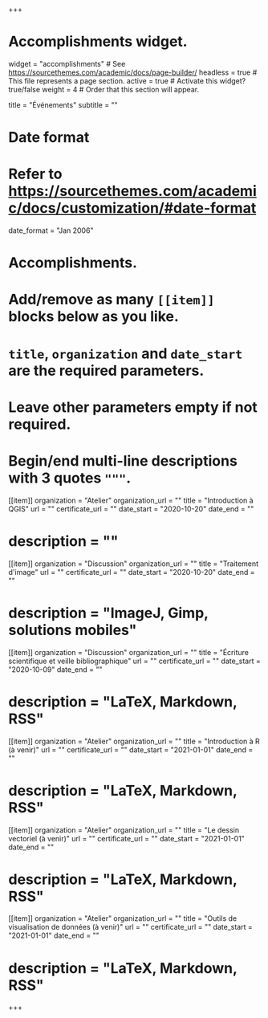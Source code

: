 +++
# Accomplishments widget.
widget = "accomplishments"  # See https://sourcethemes.com/academic/docs/page-builder/
headless = true  # This file represents a page section.
active = true  # Activate this widget? true/false
weight = 4  # Order that this section will appear.

title = "Événements"
subtitle = ""

# Date format
#   Refer to https://sourcethemes.com/academic/docs/customization/#date-format
date_format = "Jan 2006"

# Accomplishments.
#   Add/remove as many `[[item]]` blocks below as you like.
#   `title`, `organization` and `date_start` are the required parameters.
#   Leave other parameters empty if not required.
#   Begin/end multi-line descriptions with 3 quotes `"""`.

[[item]]
  organization = "Atelier"
  organization_url = ""
  title = "Introduction à QGIS"
  url = ""
  certificate_url = ""
  date_start = "2020-10-20"
  date_end = ""
#  description = ""

[[item]]
  organization = "Discussion"
  organization_url = ""
  title = "Traitement d'image"
  url = ""
  certificate_url = ""
  date_start = "2020-10-20"
  date_end = ""
#  description = "ImageJ, Gimp, solutions mobiles"

[[item]]
  organization = "Discussion"
  organization_url = ""
  title = "Écriture scientifique et veille bibliographique"
  url = ""
  certificate_url = ""
  date_start = "2020-10-09"
  date_end = ""
#  description = "LaTeX, Markdown, RSS"

[[item]]
  organization = "Atelier"
  organization_url = ""
  title = "Introduction à R (à venir)"
  url = ""
  certificate_url = ""
  date_start = "2021-01-01"
  date_end = ""
#  description = "LaTeX, Markdown, RSS"

[[item]]
  organization = "Atelier"
  organization_url = ""
  title = "Le dessin vectoriel (à venir)"
  url = ""
  certificate_url = ""
  date_start = "2021-01-01"
  date_end = ""
#  description = "LaTeX, Markdown, RSS"

[[item]]
  organization = "Atelier"
  organization_url = ""
  title = "Outils de visualisation de données (à venir)"
  url = ""
  certificate_url = ""
  date_start = "2021-01-01"
  date_end = ""
#  description = "LaTeX, Markdown, RSS"

+++
